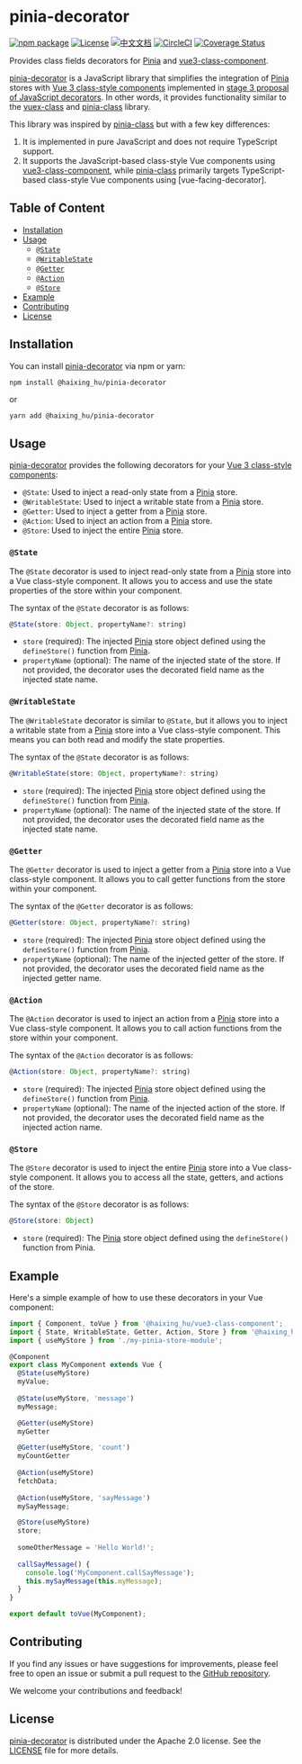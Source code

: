 # pinia-decorator

[![npm package](https://img.shields.io/npm/v/@haixing_hu/pinia-decorator.svg)](https://npmjs.com/package/@haixing_hu/pinia-decorator)
[![License](https://img.shields.io/badge/License-Apache-blue.svg)](https://www.apache.org/licenses/LICENSE-2.0)
[![中文文档](https://img.shields.io/badge/文档-中文版-blue.svg)](README.zh_CN.md)
[![CircleCI](https://dl.circleci.com/status-badge/img/gh/Haixing-Hu/pinia-decorator/tree/master.svg?style=shield)](https://dl.circleci.com/status-badge/redirect/gh/Haixing-Hu/pinia-decorator/tree/master)
[![Coverage Status](https://coveralls.io/repos/github/Haixing-Hu/pinia-decorator/badge.svg?branch=master)](https://coveralls.io/github/Haixing-Hu/pinia-decorator?branch=master)

Provides class fields decorators for [Pinia] and [vue3-class-component].

[pinia-decorator] is a JavaScript library that simplifies the integration of 
[Pinia] stores with [Vue 3 class-style components] implemented in
[stage 3 proposal of JavaScript decorators]. In other words, it provides 
functionality similar to the [vuex-class] and [pinia-class] library. 

This library was inspired by [pinia-class] but with a few key differences:

1. It is implemented in pure JavaScript and does not require TypeScript support.
2. It supports the JavaScript-based class-style Vue components using [vue3-class-component], 
   while [pinia-class] primarily targets TypeScript-based class-style Vue 
   components using [vue-facing-decorator].

## Table of Content

- [Installation](#installation)
- [Usage](#usage)
  - [`@State`](#state)
  - [`@WritableState`](#writable-state)
  - [`@Getter`](#getter)
  - [`@Action`](#action)
  - [`@Store`](#store)
- [Example](#example)
- [Contributing](#contributing)
- [License](#license)

## <span id="installation">Installation</span>

You can install [pinia-decorator] via npm or yarn:

```bash
npm install @haixing_hu/pinia-decorator
```
or
```
yarn add @haixing_hu/pinia-decorator
```

## <span id="usage">Usage</span>

[pinia-decorator] provides the following decorators for your [Vue 3 class-style components]:

- `@State`: Used to inject a read-only state from a [Pinia] store.
- `@WritableState`: Used to inject a writable state from a [Pinia] store.
- `@Getter`: Used to inject a getter from a [Pinia] store.
- `@Action`: Used to inject an action from a [Pinia] store.
- `@Store`: Used to inject the entire [Pinia] store.

### <span id="state">`@State`</span>

The `@State` decorator is used to inject read-only state from a [Pinia] store 
into a Vue class-style component. It allows you to access and use the state 
properties of the store within your component.

The syntax of the `@State` decorator is as follows:
```js
@State(store: Object, propertyName?: string)
```

- `store` (required): The injected [Pinia] store object defined using the
  `defineStore()` function from [Pinia].
- `propertyName` (optional): The name of the injected state of the store. 
  If not provided, the decorator uses the decorated field name as the injected 
  state name.

### <span id="writable-state">`@WritableState`</span>

The `@WritableState` decorator is similar to `@State`, but it allows you to 
inject a writable state from a [Pinia] store into a Vue class-style component. 
This means you can both read and modify the state properties.

The syntax of the `@State` decorator is as follows:
```javascript
@WritableState(store: Object, propertyName?: string)
```

- `store` (required): The injected [Pinia] store object defined using the
  `defineStore()` function from [Pinia].
- `propertyName` (optional): The name of the injected state of the store.
  If not provided, the decorator uses the decorated field name as the injected
  state name.

### <span id="getter">`@Getter`</span>

The `@Getter` decorator is used to inject a getter from a [Pinia] store into a 
Vue class-style component. It allows you to call getter functions from the store 
within your component.

The syntax of the `@Getter` decorator is as follows:
```javascript
@Getter(store: Object, propertyName?: string)
```

- `store` (required): The injected [Pinia] store object defined using the
  `defineStore()` function from [Pinia].
- `propertyName` (optional): The name of the injected getter of the store.
  If not provided, the decorator uses the decorated field name as the injected
  getter name.

### <span id="action">`@Action`</span>

The `@Action` decorator is used to inject an action from a [Pinia] store into a 
Vue class-style component. It allows you to call action functions from the store 
within your component.

The syntax of the `@Action` decorator is as follows:
```javascript
@Action(store: Object, propertyName?: string)
```

- `store` (required): The injected [Pinia] store object defined using the
  `defineStore()` function from [Pinia].
- `propertyName` (optional): The name of the injected action of the store.
  If not provided, the decorator uses the decorated field name as the injected
  action name.

### <span id="store">`@Store`</span>

The `@Store` decorator is used to inject the entire [Pinia] store into a Vue 
class-style component. It allows you to access all the state, getters, and 
actions of the store.

The syntax of the `@Store` decorator is as follows:
```javascript
@Store(store: Object)
```

- `store` (required): The [Pinia] store object defined using the `defineStore()` 
  function from Pinia.

## <span id="example">Example</span>

Here's a simple example of how to use these decorators in your Vue component:

```javascript
import { Component, toVue } from '@haixing_hu/vue3-class-component';
import { State, WritableState, Getter, Action, Store } from '@haixing_hu/pinia-decorator';
import { useMyStore } from './my-pinia-store-module';

@Component
export class MyComponent extends Vue {
  @State(useMyStore)
  myValue;
  
  @State(useMyStore, 'message')
  myMessage;

  @Getter(useMyStore) 
  myGetter

  @Getter(useMyStore, 'count')
  myCountGetter
  
  @Action(useMyStore)
  fetchData;
  
  @Action(useMyStore, 'sayMessage')
  mySayMessage;

  @Store(useMyStore) 
  store;
  
  someOtherMessage = 'Hello World!';
  
  callSayMessage() {
    console.log('MyComponent.callSayMessage');
    this.mySayMessage(this.myMessage);
  }
}

export default toVue(MyComponent);
```

## <span id="contributing">Contributing</span>

If you find any issues or have suggestions for improvements, please feel free
to open an issue or submit a pull request to the [GitHub repository].

We welcome your contributions and feedback!

## <span id="license">License</span>

[pinia-decorator] is distributed under the Apache 2.0 license. 
See the [LICENSE](LICENSE) file for more details.

[pinia-decorator]: https://npmjs.com/package/@haixing_hu/pinia-decorator
[Pinia]: https://pinia.vuejs.org/
[Vue]: https://vuejs.org/
[Vue 3]: https://vuejs.org/
[Vue 3 class-style components]: https://npmjs.com/package/@haixing_hu/vue3-class-component
[vue3-class-component]: https://npmjs.com/package/@haixing_hu/vue3-class-component
[stage 3 proposal of JavaScript decorators]: https://github.com/tc39/proposal-decorators
[vuex-class]: https://github.com/ktsn/vuex-class
[pinia-class]: https://github.com/jquagliatini/pinia-class
[GitHub repository]: https://github.com/Haixing-Hu/pinia-decorator

